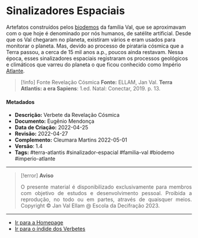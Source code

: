# Sinalizadores Espaciais

Artefatos construídos pelos [biodemos](Biodemo.md) da família Val, que se aproximavam com o que hoje é denominado por nós humanos, de satélite artificial. Desde que os Val chegaram no planeta, existiram vários e eram usados para monitorar o planeta. Mas, devido ao processo de pirataria cósmica que a Terra passou, a cerca de 15 mil anos a.p., poucos ainda restavam. Nessa época, esses sinalizadores espaciais registraram os processos geológicos e climáticos que varreu do planeta o que ficou conhecido como Império [Atlante](Atlantes.md).

> [!info] Fonte Revelação Cósmica
> **Fonte:** ELLAM, Jan Val. **Terra Atlantis: a era Sapiens**: 1.ed. Natal: Conectar, 2019. p. 13.

#### Metadados

-   **Descrição:** Verbete da Revelação Cósmica
-   **Documento:** Eugênio Mendonça
-   **Data de Criação:** 2022-04-25
-   **Revisão:** 2022-04-27
-   **Complemento:** Cleumara Martins 2022-05-01
-   **Versão**: 1.4
-   **Tags:** #terra-atlantis #sinalizador-espacial #familia-val #biodemo #imperio-atlante

---
> [!error] **Aviso**
> <p align="justify">O presente material é disponibilizado exclusivamente para membros com objetivo de estudos e desenvolvimento pessoal. Proibida a reprodução, no todo ou em partes, através de quaisquer meios. Copyright © Jan Val Ellam @ Escola da Decifração 2023. </p>

---
- [Ir para a Homepage](Homepage.canvas)
- [Ir para o índide dos Verbetes](ÍNDIDE%20GERAL%20DOS%20VERBETES.canvas)